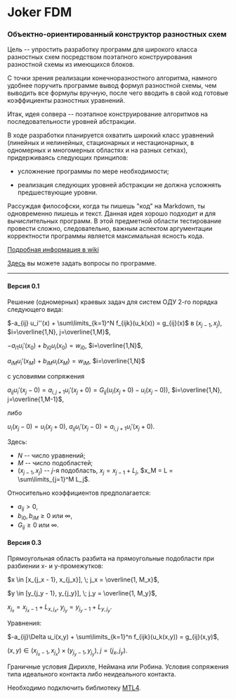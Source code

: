 # Joker FDM
### Объектно-ориентированный конструктор разностных схем

Цель -- упростить разработку программ для широкого класса разностных схем
посредством поэтапного конструирования разностной схемы из имеющихся блоков.

С точки зрения реализации конечноразностного алгоритма, намного удобнее
поручить программе вывод формул разностной схемы, чем выводить все формулы вручную,
после чего вводить в свой код готовые коэффициенты разностных уравнений.

Итак, идея солвера -- поэтапное конструирование алгоритмов на последовательности
уровней абстракции.

В ходе разработки планируется охватить широкий класс уравнений
(линейных и нелинейных, стационарных и нестационарных, в одномерных и многомерных
областях и на разных сетках), придерживаясь следующих принципов:

* усложнение программы по мере необходимости;

* реализация следующих уровней абстракции не должна усложнять предшествующие уровни.

Рассуждая философски, когда ты пишешь "код" на Markdown, ты одновременно пишешь и текст.
Данная идея хорошо подходит и для вычислительных программ.
В этой предметной области тестирование провести сложно, следовательно,
важным аспектом аргументации корректности программы является максимальная ясность кода.

[Подробная информация в wiki](https://github.com/grenkin/joker-fdm/wiki)

[Здесь](https://groups.google.com/d/forum/joker-fdm) вы можете задать вопросы по программе.

---

#### Версия 0.1

Решение (одномерных) краевых задач для систем ОДУ 2-го порядка
следующего вида:

$-a_{ij} u_i''(x) + \sum\limits_{k=1}^N f_{ijk}(u_k(x)) = g_{ij}(x)$ в $(x_{j-1}, x_j)$, $i=\overline{1,N}, j=\overline{1,M}$,

$-a_{i1}u_i'(x_0) + b_{i0}u_i(x_0) = w_{i0}$, $i=\overline{1,N}$,

$a_{iM}u_i'(x_M) + b_{iM}u_i(x_M) = w_{iM}$, $i=\overline{1,N}$

с условиями сопряжения

$a_{ij} u_i'(x_j - 0) = a_{i,j+1} u_i'(x_j + 0) = G_{ij}(u_i(x_j + 0) - u_i(x_j - 0))$, $i=\overline{1,N}, j=\overline{1,M-1}$,

либо

$u_i(x_j - 0) = u_i(x_j + 0)$, $a_{ij}u_i'(x_j - 0) = a_{i,j+1}u_i'(x_j + 0)$.


Здесь:

* $N$ -- число уравнений;
* $M$ -- число подобластей;
* $(x_{j-1}, x_j)$ -- $j$-я подобласть, $x_j = x_{j-1} + L_j$, $x_M = L = \sum\limits_{j=1}^M L_j$.

Относительно коэффициентов предполагается:

* $a_{ij} > 0$,
* $b_{i0}, b_{iM} \geq 0$ или $\infty$,
* $G_{ij} \geq 0$ или $\infty$.


#### Версия 0.3

Прямоугольная область разбита на прямоугольные подобласти при разбиении x- и y-промежутков:

$x \in [x_{j_x - 1}, x_{j_x}], \; j_x = \overline{1, M_x}$,

$y \in [y_{j_y - 1}, y_{j_y}], \; j_y = \overline{1, M_y}$,

$x_{j_x} = x_{j_x - 1} + L_{x, j_x}$, $y_{j_y} = y_{j_y - 1} + L_{y, j_y}$.

Уравнения:

$-a_{ij}\Delta u_i(x,y) + \sum\limits_{k=1}^n f_{ijk}(u_k(x,y)) = g_{ij}(x,y)$,

$(x,y) \in (x_{j_x - 1}, x_{j_x}) \times (y_{j_y - 1}, y_{j_y}), \; j = (j_x, j_y)$.

Граничные условия Дирихле, Неймана или Робина.
Условия сопряжения типа идеального контакта либо неидеального контакта.

Необходимо подключить библиотеку [MTL4](http://www.simunova.com/mtl4).
